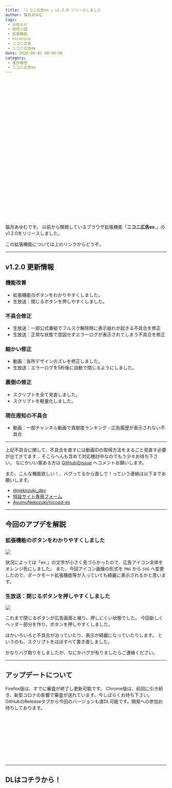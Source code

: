 ```yaml
---
title: 「ニコニ広告ex.」v1.2.0 リリースしました
author: 猫月あゆむ
tags:
 - お知らせ
 - 技術小話
 - 拡張機能
 - niconico
 - ニコニ広告
 - ニコニ広告ex
date: 2020-06-01 00:00:00
category:
 - 進捗報告
 - ニコニ広告ex
---
```


<div class="iframely-embed"><div class="iframely-responsive" style="padding-bottom: 62.5%; padding-top: 120px;"><a href="https://nekozuki.me/makes/nicoad-ex" data-iframely-url="//cdn.iframe.ly/api/iframe?url=https%3A%2F%2Fnekozuki.me%2Fmakes%2Fnicoad-ex%2F&amp;key=093555d64fd366dc31a449442216cdec"></a></div></div><script async src="//cdn.iframe.ly/embed.js" charset="utf-8"></script>

<!-- more -->

猫月あゆむです。
以前から開発しているブラウザ拡張機能「**ニコニ広告ex.**」のv1.2.0をリリースしました。

この拡張機能については上のリンクからどうぞ。

---

## v1.2.0 更新情報
### 機能改善
- 拡張機能のボタンをわかりやすくしました。
- 生放送：閉じるボタンを押しやすくしました。

### 不具合修正
- 生放送：一部公式番組でフルスク解除時に表示崩れが起きる不具合を修正
- 生放送：正常な状態で意図せずエラーログが表示されてしまう不具合を修正

### 細かい修正
- 動画：各所デザインのズレを修正しました。
- 生放送：エラーログを5秒後に自動で閉じるようにしました。

### 裏側の修正
- スクリプトを全て見直しました。
- スクリプトを軽量化しました。

### 現在周知の不具合
- 動画：一部チャンネル動画で貢献度ランキング・広告履歴が表示されない不具合 

---

上記不具合に関して、不具合を直すには動画IDの取得方法をまるごと見直す必要が出てきてます...
そこらへんも含めて対応検討中なのでもう少々お待ち下さい。
なにかいい案ある方は [GitHubのissue](https://github.com/AyumuNekozuki/nicoad-ex/issues/1) へコメントお願いします。

また、こんな機能欲しい！、バグってるから直して！っていう連絡は以下までお願いします。
- [<i class="fab fa-twitter"></i> @nekozuki_dev](https://twitter.com/nekozuki_dev)
- [<i class="fas fa-home"></i> 特設サイト専用フォーム](https://nekozuki.me/makes/nicoad-ex/#form)
- [<i class="fab fa-github"></i> AyumuNekozuki/nicoad-ex](https://github.com/AyumuNekozuki/nicoad-ex)

---

## 今回のアプデを解説

### 拡張機能のボタンをわかりやすくしました
![](https://media.discordapp.net/attachments/542501461439938596/716675262108139520/unknown.png)

状況によっては「ex.」の文字が小さく見づらかったので、広告アイコン全体をオレンジ色にしました。
また、今回アイコン画像の形式を `PNG` から `SVG` へ変更したので、ダークモード拡張機能等が入っていても綺麗に表示されるかと思います。

### 生放送：閉じるボタンを押しやすくしました
![](https://media.discordapp.net/attachments/542501461439938596/716676444964782151/unknown.png?width=960&height=288)

これまで閉じるボタンが広告画面と被り、押しにくい状態でした。
今回新しくヘッダー部分を作り、ボタンを押しやすくしました。

ほかいろいろと不具合が治っていたり、表示が綺麗になっていたりします。
というのも、スクリプトをほぼすべて書き直しました。

かなりバグ取りをしましたが、なにかバグが有りましたらご連絡ください。

---

## アップデートについて

Firefox版は、すでに審査が終了し更新可能です。
Chrome版は、前回に引き続き、新型コロナの影響で審査が送れています。今しばらくお待ち下さい。
GitHubのReleaseタブから今回のバージョンも直DL可能です。開発への参加お待ちしております。

<div class="iframely-embed"><div class="iframely-responsive" style="height: 140px; padding-bottom: 0;"><a href="https://github.com/AyumuNekozuki/nicoad-ex" data-iframely-url="//cdn.iframe.ly/api/iframe?url=https%3A%2F%2Fgithub.com%2FAyumuNekozuki%2Fnicoad-ex%2Freleases%2Ftag%2Fv1.2.0&amp;key=093555d64fd366dc31a449442216cdec"></a></div></div><script async src="//cdn.iframe.ly/embed.js" charset="utf-8"></script>

---
## DLはコチラから！

<div class="iframely-embed"><div class="iframely-responsive" style="height: 140px; padding-bottom: 0;"><a href="https://nekozuki.me/makes/nicoad-ex" data-iframely-url="//cdn.iframe.ly/api/iframe?url=https%3A%2F%2Fnekozuki.me%2Fmakes%2Fnicoad-ex&amp;key=093555d64fd366dc31a449442216cdec&amp;iframe=card-small"></a></div></div><script async src="//cdn.iframe.ly/embed.js" charset="utf-8"></script>